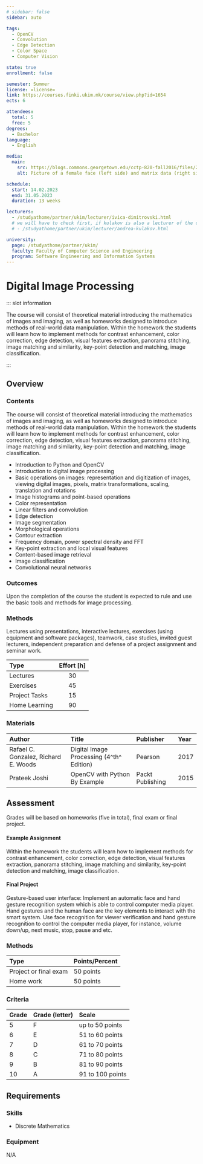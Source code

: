 ```yaml
---
# sidebar: false
sidebar: auto

tags:
  - OpenCV
  - Convolution
  - Edge Detection
  - Color Space
  - Computer Vision

state: true
enrollment: false

semester: Summer
license: =license=
link: https://courses.finki.ukim.mk/course/view.php?id=1654
ects: 6

attendees:
  total: 5
  free: 5
degrees:
  - Bachelor
language:
  - English

media:
  main:
    src: https://blogs.commons.georgetown.edu/cctp-820-fall2016/files/2016/10/2-1.png
    alt: Picture of a female face (left side) and matrix data (right side)

schedule:
  start: 14.02.2023
  end: 31.05.2023
  duration: 13 weeks

lecturers:
  - /studyathome/partner/ukim/lecturer/ivica-dimitrovski.html
  # we will have to check first, if kulakov is also a lecturer of the course and wants to be listed.
  # - /studyathome/partner/ukim/lecturer/andrea-kulakov.html

university:
  page: /studyathome/partner/ukim/
  faculty: Faculty of Computer Science and Engineering
  program: Software Engineering and Information Systems
---
```


# Digital Image Processing

::: slot information

The course will consist of theoretical material introducing the mathematics of images and imaging, as well as homeworks designed to introduce methods of real-world data manipulation.
Within the homework the students will learn how to implement methods for contrast enhancement, color correction, edge detection, visual features extraction, panorama stitching, image matching and similarity, key-point detection and matching, image classification.

:::

## Overview

### Contents

The course will consist of theoretical material introducing the mathematics of images and imaging, as well as homeworks designed to introduce methods of real-world data manipulation.
Within the homework the students will learn how to implement methods for contrast enhancement, color correction, edge detection, visual features extraction, panorama stitching, image matching and similarity, key-point detection and matching, image classification.

- Introduction to Python and OpenCV
- Introduction to digital image processing
- Basic operations on images: representation and digitization of images, viewing digital images, pixels, matrix transformations, scaling, translation and rotations
- Image histograms and point-based operations
- Color representation
- Linear filters and convolution
- Edge detection
- Image segmentation
- Morphological operations
- Contour extraction
- Frequency domain, power spectral density and FFT
- Key-point extraction and local visual features
- Content-based image retrieval
- Image classification
- Convolutional neural networks

### Outcomes

Upon the completion of the course the student is expected to rule and use the basic tools and methods for image processing.

### Methods

Lectures using presentations, interactive lectures, exercises (using equipment and software packages), teamwork, case studies, invited guest lecturers, independent preparation and defense of a project assignment and seminar work.

| Type          | Effort \[h\] |
| :------------ | :----------: |
| Lectures      |      30      |
| Exercises     |      45      |
| Project Tasks |      15      |
| Home Learning |      90      |

### Materials

| Author                               | Title                                    | Publisher        | Year |
| :----------------------------------- | :--------------------------------------- | :--------------- | :--- |
| Rafael C. Gonzalez, Richard E. Woods | Digital Image Processing (4^th^ Edition) | Pearson          | 2017 |
| Prateek Joshi                        | OpenCV with Python By Example            | Packt Publishing | 2015 |

## Assessment

<!-- Describe Assessment procedure verbally -->

Grades will be based on homeworks (five in total), final exam or final project.

#### Example Assignment

<!-- Describe an example assignment definition -->

Within the homework the students will learn how to implement methods for contrast enhancement, color correction, edge detection, visual features extraction, panorama stitching, image matching and similarity, key-point detection and matching, image classification.

#### Final Project

<!-- The final exam will be ... -->

Gesture-based user interface: Implement an automatic face and hand gesture recognition system which is able to control computer media player. Hand gestures and the human face are the key elements to interact with the smart system. Use face recognition for viewer verification and hand gesture recognition to control the computer media player, for instance, volume down/up, next music, stop, pause and etc.

### Methods

| Type                  | Points/Percent |
| :-------------------- | :------------- |
| Project or final exam | 50 points      |
| Home work             | 50 points      |

### Criteria

| Grade | Grade (letter) | Scale            |
| :---- | :------------- | :--------------- |
| 5     | F              | up to 50 points  |
| 6     | E              | 51 to 60 points  |
| 7     | D              | 61 to 70 points  |
| 8     | C              | 71 to 80 points  |
| 9     | B              | 81 to 90 points  |
| 10    | A              | 91 to 100 points |

## Requirements

### Skills

- Discrete Mathematics

### Equipment

N/A
